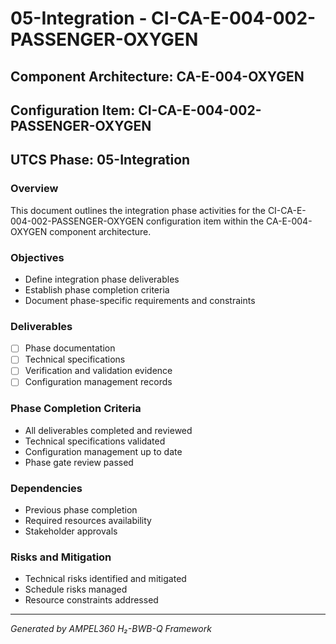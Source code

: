 # 05-Integration - CI-CA-E-004-002-PASSENGER-OXYGEN

## Component Architecture: CA-E-004-OXYGEN
## Configuration Item: CI-CA-E-004-002-PASSENGER-OXYGEN
## UTCS Phase: 05-Integration

### Overview
This document outlines the integration phase activities for the CI-CA-E-004-002-PASSENGER-OXYGEN configuration item within the CA-E-004-OXYGEN component architecture.

### Objectives
- Define integration phase deliverables
- Establish phase completion criteria
- Document phase-specific requirements and constraints

### Deliverables
- [ ] Phase documentation
- [ ] Technical specifications
- [ ] Verification and validation evidence
- [ ] Configuration management records

### Phase Completion Criteria
- All deliverables completed and reviewed
- Technical specifications validated
- Configuration management up to date
- Phase gate review passed

### Dependencies
- Previous phase completion
- Required resources availability
- Stakeholder approvals

### Risks and Mitigation
- Technical risks identified and mitigated
- Schedule risks managed
- Resource constraints addressed

---
*Generated by AMPEL360 H₂-BWB-Q Framework*
